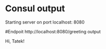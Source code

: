 # Consul output
Starting server on port localhost: 8080

#Endpoit http://localhost:8080/greeting output

Hi, Tatek!
